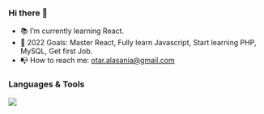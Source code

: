 ### Hi there 👋

- 📚 I’m currently learning React.
- 🎯 2022 Goals: Master React, Fully learn Javascript, Start learning PHP, MySQL, Get first Job. 
- 📭 How to reach me: otar.alasania@gmail.com


### Languages & Tools 

<img src = "https://github-readme-stats.vercel.app/api/top-langs/?username=MarikIshtar007&layout=compact">


